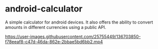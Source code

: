# android-calculator

A simple calculator for android devices. It also offers the ability to convert amounts in different currencies using a public API.




https://user-images.githubusercontent.com/25755449/136703850-f78eeaf8-c47d-46da-862e-2bbae5bd6bb2.mp4

